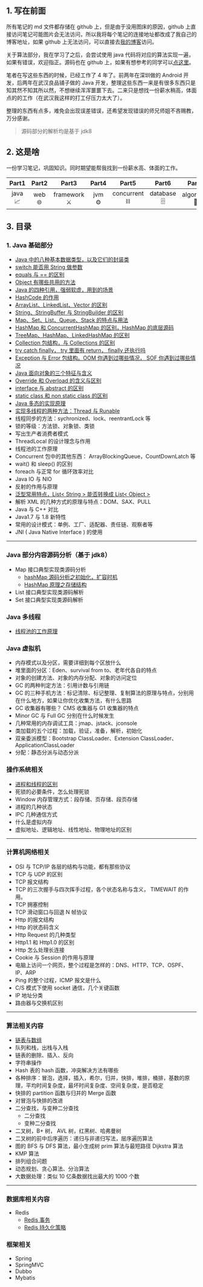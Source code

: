 ## 1. 写在前面

所有笔记的 md 文件都存储在 github 上，但是由于没用图床的原因，github 上直接访问笔记可能图片会无法访问，所以我将每个笔记的连接地址都改成了我自己的博客地址，如果 github 上无法访问，可以直接去[我的博客](https://dailypaper.cn)访问。

关于算法部分，我在学习了之后，会尝试使用 java 代码将对应的算法实现一遍，如果有错误，欢迎指正。源码也在 github 上，如果有想参考的同学可以[点这里](https://github.com/selfassu/leetcode/tree/master/src/main/java/me/lqw/algorithm)。

笔者在写这些东西的时候，已经工作了 4 年了。前两年在深圳做的 Android 开发，后两年在武汉良品铺子做的 Java 开发，整理这些东西一来是有很多东西只是知其然不知其所以然，不想继续浑浑噩噩下去。二来只是想找一份薪水稍高，体面点的的工作（在武汉我这样的打工仔压力太大了）。

整理的东西有点多，难免会出现误差错误，还希望发现错误的师兄师姐不吝赐教，万分感谢。



> 源码部分的解析均是基于 jdk8



## 2. 这是啥

一份学习笔记，巩固知识。同时期望能帮我找到一份薪水高、体面的工作。

|     Part1     |    Part2    |    Part3    |    Part4 |     Part5     |    Part6 |    Part7    |    Part8 |  Part9 |     Part10     |
| :-------: | :------: | :-------: | :---------: | :-------: | :---------: | :-------: | :-----------: | :-------: | :-------: |
| java<br>📈 | web<br>🌐 | framework<br>⚔ |jvm<br>⚙ | concurrent<br>⛓ | database<br>🗄 | algorithm<br>🔐 | os<br>📺 | network<br>📡 | interview<br>📧 |

## 3. 目录

### 1. Java 基础部分

- [Java 中的八种基本数据类型，以及它们的封装类]()
- [switch 能否用 String 做参数]()
- [equals 与 == 的区别]()
- [Object 有哪些共用的方法]()
- [Java 的四种引用，强弱软虚，用到的场景](xxx)
- [HashCode 的作用](http://www.baidu.com)
- [ArrayList、LinkedList、Vector 的区别]()
- [String、StringBuffer 与 StringBuilder 的区别]()
- [Map、Set、List、Queue、Stack 的特点与用法]()
- [HashMap 和 ConcurrentHashMap 的区别，HashMap 的底层源码]()
- [TreeMap、HashMap、LinkedHashMap 的区别]()
- [Collection 包结构，与 Collections 的区别]()
- [try catch finally， try 里面有 return， finally 还执行吗]()
- [Exception 与 Error 包结构。OOM 你遇到过哪些情况， SOF 你遇到过哪些情况]()
- [Java 面向对象的三个特征与含义]()
- [Override 和 Overload 的含义与区别]()
- [interface 与 abstract 的区别]()
- [static class 和 non static class 的区别]()
- [Java 多态的实现原理]()
- [实现多线程的两种方法：Thread 与 Runable]()
-  线程同步的方法：sychronized、lock、reentrantLock 等
-  锁的等级：方法锁、对象锁、类锁
-  写出生产者消费者模式
-  ThreadLocal 的设计理念与作用
-  线程池的工作原理
-  Concurrent 包中的其他东西： ArrayBlockingQueue，CountDownLatch 等
-  wait() 和 sleep() 的区别
-  foreach 与正常 for 循环效率对比
-  Java IO 与 NIO
- 反射的作用与原理
- [泛型常用特点，List< String > 能否转换成 List< Object >]()
-  解析 XML 的几种方式的原理与特点：DOM、SAX、PULL
-  Java 与 C++ 对比
-  Java1.7 与 1.8 新特性
- 常用的设计模式：单例、工厂、适配器、责任链、观察者等
- JNI ( Java Native Interface ) 的使用

------



### Java 部分内容源码分析（基于 jdk8）

- Map 接口典型实现类源码分析
  - [hashMap 源码分析之初始化，扩容时机](https://dailypaper.cn/article/hashmap-initial)
  - [HashMap 原理之存储结构](https://dailypaper.cn/article/hashmap-storage-structure)
- List 接口典型实现类源码解析
- Set 接口典型实现类源码解析

### Java 多线程

- [线程池的工作原理](https://dailypaper.cn/article/threadpool)





### Java 虚拟机

- 内存模式以及分区，需要详细到每个区放什么
- 堆里面的分区：Eden、survival from to、老年代各自的特点
- 对象的创建方法、对象的内存分配、对象的访问定位
- GC 的两种判定方法：引用计数与引用链
- GC 的三种手机方法：标记清除、标记整理、复制算法的原理与特点，分别用在什么地方，如果让你优化收集方法，有什么思路
- GC 收集器有哪些？ CMS 收集器与 G1 收集器的特点
- Minor GC 与 Full GC 分别在什么时候发生
- 几种常用的内存调试工具：jmap、jstack、jconsole
- 类加载的五个过程：加载，验证，准备，解析，初始化
- 双亲委派模型：Bootstrap ClassLoader、Extension ClassLoader、ApplicationClassLoader
- 分配：静态分派与动态分派

### 操作系统相关

- [进程和线程的区别](https://dailypaper.cn/article/process-and-thread)
- 死锁的必要条件，怎么处理死锁
- Window 内存管理方式：段存储、页存储、段页存储
- 进程的几种状态
- IPC 几种通信方式
- 什么是虚拟内存
- 虚拟地址、逻辑地址、线性地址、物理地址的区别

------

### 计算机网络相关

- OSI 与 TCP/IP 各层的结构与功能，都有那些协议
- TCP 与 UDP 的区别
- TCP 报文结构
- TCP 的三次握手与四次挥手过程，各个状态名称与含义， TIMEWAIT 的作用。
- TCP 拥塞控制
- TCP 滑动窗口与回退 N 帧协议
- Http 的报文结构
- Http 的状态码含义
- Http Request 的几种类型
- Http1.1 和 Http1.0 的区别
- Http 怎么处理长连接
- Cookie 与 Session 的作用与原理
- 电脑上访问一个网页，整个过程是怎样的：DNS、HTTP、TCP、OSPF、IP、ARP
- Ping 的整个过程，ICMP 报文是什么
- C/S 模式下使用 socket 通信，几个关键函数
- IP 地址分类
- 路由器与交换机区别

------

### 算法相关内容

- [链表与数组](https://dailypaper.cn/article/333)
- 队列和栈，出栈与入栈
- 链表的删除、插入、反向
- 字符串操作
- Hash 表的 hash 函数，冲突解决方法有哪些
- 各种排序：冒泡，选择，插入，希尔，归并，快排，堆排，桶排，基数的原理，平均时间复杂度，最坏时间复杂度、空间复杂度，是否稳定
- 快排的 partition 函数与归并的 Merge 函数
- 对冒泡与快排的改进
- 二分查找，与变种二分查找
  - 二分查找
  - 变种二分查找
- 二叉树，B+ 树， AVL 树，红黑树、哈弗曼树
- 二叉树的前中后序遍历：递归与非递归写法，层序遍历算法
- 图的 BFS 与 DFS 算法，最小生成树 prim 算法与最短路径 Dijkstra 算法
- KMP 算法
- 排列组合问题
- 动态规划、贪心算法、分治算法
- 大数据处理：类似 10 亿条数据找出最大的 1000 个数

------

### 数据库相关内容

- Redis
  - [Redis 事务](https://dailypaper.cn/article/redis-transaction)
  - [Redis 持久化策略](https://dailypaper.cn/article/redis-snapshot-aof)



### 框架相关

- Spring
- SpringMVC
- Dubbo
- Mybatis

